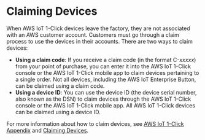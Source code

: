 # Claiming Devices<a name="1click-claiming"></a>

When AWS IoT 1\-Click devices leave the factory, they are not associated with an AWS customer account\. Customers must go through a claim process to use the devices in their accounts\. There are two ways to claim devices:
+ **Using a claim code**: If you receive a claim code \(in the format C\-*xxxxx*\) from your point of purchase, you can enter it into the AWS IoT 1\-Click console or the AWS IoT 1\-Click mobile app to claim devices pertaining to a single order\. Not all devices, including the AWS IoT Enterprise Button, can be claimed using a claim code\.
+ **Using a device ID**: You can use the device ID \(the device serial number, also known as the DSN\) to claim devices through the AWS IoT 1\-Click console or the AWS IoT 1\-Click mobile app\. All AWS IoT 1\-Click devices can be claimed using a device ID\.

For more information about how to claim devices, see [AWS IoT 1\-Click Appendix](1click-appendix.md) and [Claiming Devices](claiming-devices.md)\.